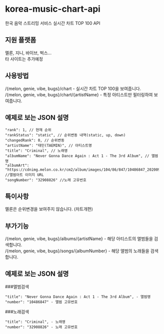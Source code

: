# korea-music-chart-api
한국 음악 스트리밍 서비스 실시간 차트 TOP 100 API 

## 지원 플랫폼 
멜론, 지니, 바이브, 벅스...<br>
타 사이트는 추가예정

## 사용방법
/{melon, genie, vibe, bugs}/chart - 실시간 차트 TOP 100을 보여줍니다.
<br/>
/{melon, genie, vibe, bugs}/chart/{artistName} - 특정 아티스트만 필터링하여 보여줍니다.

## 예제로 보는 JSON 설명
```
"rank": 1, // 현재 순위
"rankStatus": "static", // 순위변동 내역(static, up, down)
"changedRank": 0, // 순위변동 
"artistName": "태민(TAEMIN)", // 아티스트명 
"title": "Criminal", // 노래명
"albumName": "Never Gonna Dance Again : Act 1 - The 3rd Album", // 앨범명
"albumArt": "https://cdnimg.melon.co.kr/cm2/album/images/104/86/847/10486847_20200907155042_500.jpg", //앨범아트 이미지 URL
"songNumber": "32908826" //노래 고유번호
```

## 특이사항
멜론은 순위변경을 보여주지 않습니다. (차트개편)

## 부가기능 
/{melon, genie, vibe, bugs}/albums/{artistName} - 해당 아티스트의 앨범들을 검색합니다.
<br/>
/{melon, genie, vibe, bugs}/songs/{albumNumber} - 해당 앨범의 노래들을 검색합니다.

## 예제로 보는 JSON 설명

###앨범검색
```
"title": "Never Gonna Dance Again : Act 1 - The 3rd Album", - 앨범명
"number": "10486847" - 앨범 고유번호
```

###노래검색
```
"title": "Criminal", - 노래명
"number": "32908826" - 노래 고유번호
```
